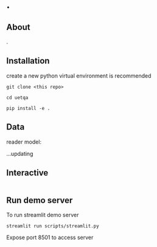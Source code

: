# .

## About

.

## Installation
create a new python virtual environment is recommended
```
git clone <this repo>

cd uetqa

pip install -e .
```

## Data

reader model: 

...updating

## Interactive 


```

```

## Run demo server

To run streamlit demo server
```
streamlit run scripts/streamlit.py
```

Expose port 8501 to access server


